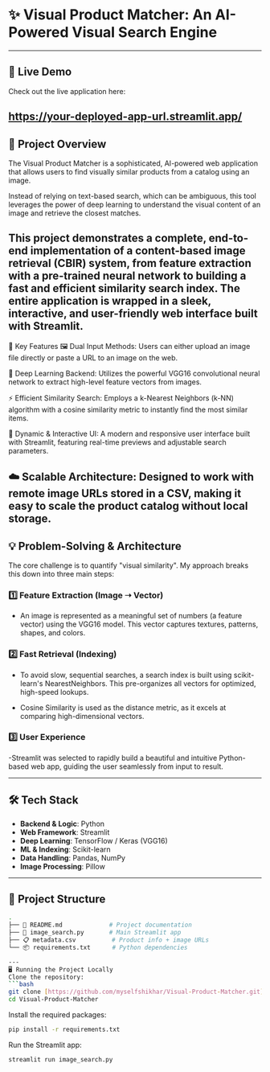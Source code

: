 # ✨ Visual Product Matcher: An AI-Powered Visual Search Engine
---
<div align="center">

</div>

## 🔴 Live Demo
Check out the live application here:

https://your-deployed-app-url.streamlit.app/
---

## 📜 Project Overview
The Visual Product Matcher is a sophisticated, AI-powered web application that allows users to find visually similar products from a catalog using an image.

Instead of relying on text-based search, which can be ambiguous, this tool leverages the power of deep learning to understand the visual content of an image and retrieve the closest matches.

This project demonstrates a complete, end-to-end implementation of a content-based image retrieval (CBIR) system, from feature extraction with a pre-trained neural network to building a fast and efficient similarity search index. The entire application is wrapped in a sleek, interactive, and user-friendly web interface built with Streamlit.
---

🚀 Key Features
🖼️ Dual Input Methods: Users can either upload an image file directly or paste a URL to an image on the web.

🧠 Deep Learning Backend: Utilizes the powerful VGG16 convolutional neural network to extract high-level feature vectors from images.

⚡ Efficient Similarity Search: Employs a k-Nearest Neighbors (k-NN) algorithm with a cosine similarity metric to instantly find the most similar items.

🎨 Dynamic & Interactive UI: A modern and responsive user interface built with Streamlit, featuring real-time previews and adjustable search parameters.

☁️ Scalable Architecture: Designed to work with remote image URLs stored in a CSV, making it easy to scale the product catalog without local storage.
---

## 💡 Problem-Solving & Architecture
The core challenge is to quantify "visual similarity". My approach breaks this down into three main steps:

### 1️⃣ Feature Extraction (Image ➝ Vector)  

- An image is represented as a meaningful set of numbers (a feature vector) using the VGG16 model. This vector captures textures, patterns, shapes, and colors.

### 2️⃣ Fast Retrieval (Indexing)  

- To avoid slow, sequential searches, a search index is built using scikit-learn's NearestNeighbors. This pre-organizes all vectors for optimized, high-speed lookups.

- Cosine Similarity is used as the distance metric, as it excels at comparing high-dimensional vectors.

### 3️⃣ User Experience  

-Streamlit was selected to rapidly build a beautiful and intuitive Python-based web app, guiding the user seamlessly from input to result.

---

## 🛠️ Tech Stack  

- **Backend & Logic**: Python  
- **Web Framework**: Streamlit  
- **Deep Learning**: TensorFlow / Keras (VGG16)  
- **ML & Indexing**: Scikit-learn  
- **Data Handling**: Pandas, NumPy  
- **Image Processing**: Pillow  

---


## 📂 Project Structure  

```bash
.
├── 📜 README.md             # Project documentation  
├── 🐍 image_search.py       # Main Streamlit app  
├── 📋 metadata.csv          # Product info + image URLs  
└── 📦 requirements.txt      # Python dependencies  

---
🖥️ Running the Project Locally
Clone the repository:
```bash
git clone [https://github.com/myselfshikhar/Visual-Product-Matcher.git](https://github.com/myselfshikhar/Visual-Product-Matcher.git)
cd Visual-Product-Matcher
```


Install the required packages:
```bash
pip install -r requirements.txt
```
Run the Streamlit app:
```bash
streamlit run image_search.py
```
